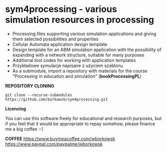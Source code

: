 # sym4processing - various simulation resources in processing

* Processing files supporting various simulation applications and giving them selected possibilities and properties
* Cellular Automata application design template
* Design template for an ABM simulation application with the possibility of expanding with a network structure, suitable for many purposes
* Additional tool codes for working with application templates 
* Przykładowe symulacje napisane z użyciem szablonu 
* As a submodule, import a repository with materials for the course "Processing in education and simulation" (**bookProcessingPL**)

__REPOSITORY CLONING__

```git clone --recurse-submodules https://github.com/borkowsk/sym4processing.git```

**Licencing**

You can use this software freely for educational and research purposes, but if you feel that it would be appropriate to repay somehow, please finance me a big coffee :-)

**COFFEE**
https://www.buymeacoffee.com/wborkowsk    
https://www.paypal.com/paypalme/wborkowsk

